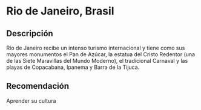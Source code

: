 # Rio de Janeiro, Brasil

## Descripción
Río de Janeiro recibe un intenso turismo internacional y tiene como sus mayores monumentos el Pan de Azúcar, la estatua del Cristo Redentor (una de las Siete Maravillas del Mundo Moderno), el tradicional Carnaval y las playas de Copacabana, Ipanema y Barra de la Tijuca.
## Recomendación
Aprender su cultura
